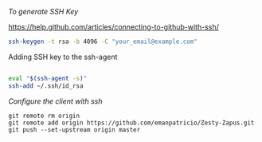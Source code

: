 *To generate SSH Key*

https://help.github.com/articles/connecting-to-github-with-ssh/

```bash
ssh-keygen -t rsa -b 4096 -C "your_email@example.com"
```

Adding SSH key to the ssh-agent
```bash

eval "$(ssh-agent -s)"
ssh-add ~/.ssh/id_rsa
```

*Configure the client with ssh*
```
git remote rm origin 
git remote add origin https://github.com/emanpatricio/Zesty-Zapus.git
git push --set-upstream origin master
```

